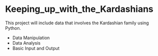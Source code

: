 # Keeping_up_with_the_Kardashians
This project will include data that involves the Kardashian family using Python.
- Data Manipulation
- Data Analysis
- Basic Input and Output
